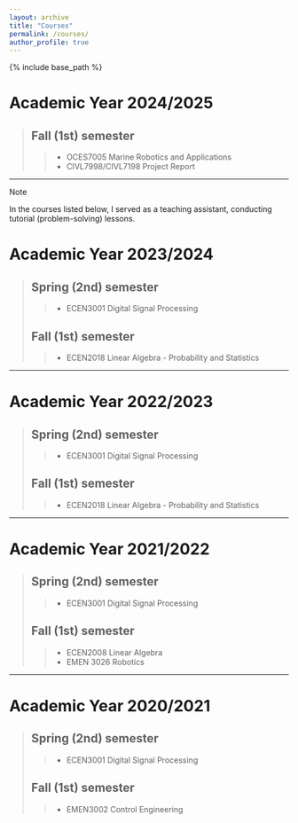```yaml
---
layout: archive
title: "Courses"
permalink: /courses/
author_profile: true
---
```


{% include base_path %}

# Academic Year 2024/2025

> ## Fall (1st) semester
>
>> - OCES7005 Marine Robotics and Applications
>> - CIVL7998/CIVL7198 Project Report

---

<!-- prettier-ignore -->
> [!NOTE]
> 
> In the courses listed below, I served as a teaching assistant, conducting tutorial (problem-solving) lessons.

# Academic Year 2023/2024

> ## Spring (2nd) semester
>
>> - ECEN3001 Digital Signal Processing
> ## Fall (1st) semester
>
>> - ECEN2018 Linear Algebra - Probability and Statistics 

---

# Academic Year 2022/2023

> ## Spring (2nd) semester
>
>> - ECEN3001 Digital Signal Processing
> ## Fall (1st) semester
>
>> - ECEN2018 Linear Algebra - Probability and Statistics 

---

# Academic Year 2021/2022

> ## Spring (2nd) semester
>
>> - ECEN3001 Digital Signal Processing
> ## Fall (1st) semester
>
>> - ECEN2008 Linear Algebra
>> - EMEN 3026 Robotics 

---

# Academic Year 2020/2021

> ## Spring (2nd) semester
>
>> - ECEN3001 Digital Signal Processing
> ## Fall (1st) semester
>
>> - EMEN3002 Control Engineering
